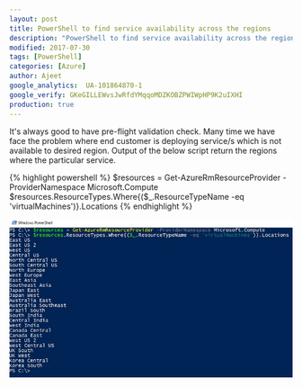 ```yaml
---
layout: post
title: PowerShell to find service availability across the regions
description: "PowerShell to find service availability across the regions"
modified: 2017-07-30
tags: [PowerShell]
categories: [Azure]
author: Ajeet
google_analytics:  UA-101864870-1
google_verify: GKeGILLEWvsJwRfdYMqqoMDZKOBZPWIWpHP9K2uIXHI
production: true
---
```


It's always good to have pre-flight validation check. Many time we have face the problem where end customer is deploying service/s which is not available to desired region. Output of the below script return the regions where the particular service.

{% highlight powershell %}
$resources = Get-AzureRmResourceProvider -ProviderNamespace Microsoft.Compute
$resources.ResourceTypes.Where{($_.ResourceTypeName -eq 'virtualMachines')}.Locations
{% endhighlight %}

![PS](/images/posts/resoursregionps/psresrg.JPG)